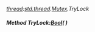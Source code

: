 _[thread](../../modules/thread/thread-module.md):[std.thread](../../modules/std/std-thread.md).[Mutex](../../modules/std/std-thread-mutex.md).TryLock_
##### Method TryLock:[Bool](../../modules/wonkey/wonkey-types-bool.md)(  )
